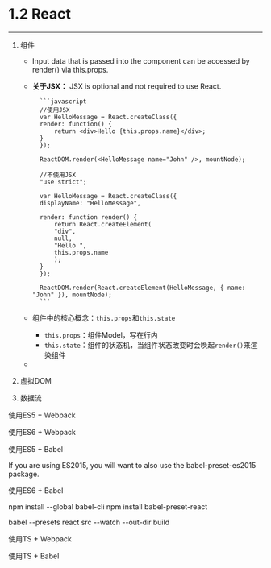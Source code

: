 # 1.2 React

---

1. 组件
    * Input data that is passed into the component can be accessed by render() via this.props. 
    * **关于JSX：** JSX is optional and not required to use React. 
    
            ```javascript
            //使用JSX
            var HelloMessage = React.createClass({
            render: function() {
                return <div>Hello {this.props.name}</div>;
            }
            });

            ReactDOM.render(<HelloMessage name="John" />, mountNode);

            //不使用JSX
            "use strict";

            var HelloMessage = React.createClass({
            displayName: "HelloMessage",

            render: function render() {
                return React.createElement(
                "div",
                null,
                "Hello ",
                this.props.name
                );
            }
            });

            ReactDOM.render(React.createElement(HelloMessage, { name: "John" }), mountNode);
            ```
    * 组件中的核心概念：`this.props`和`this.state`
        * `this.props`：组件Model，写在行内
        * `this.state`：组件的状态机，当组件状态改变时会唤起`render()`来渲染组件
    * 
    
2. 虚拟DOM
3. 数据流

使用ES5 + Webpack

使用ES6 + Webpack

使用ES5 + Babel

If you are using ES2015, you will want to also use the babel-preset-es2015 package.

使用ES6 + Babel

npm install --global babel-cli
npm install babel-preset-react

babel --presets react src --watch --out-dir build

使用TS + Webpack

使用TS + Babel